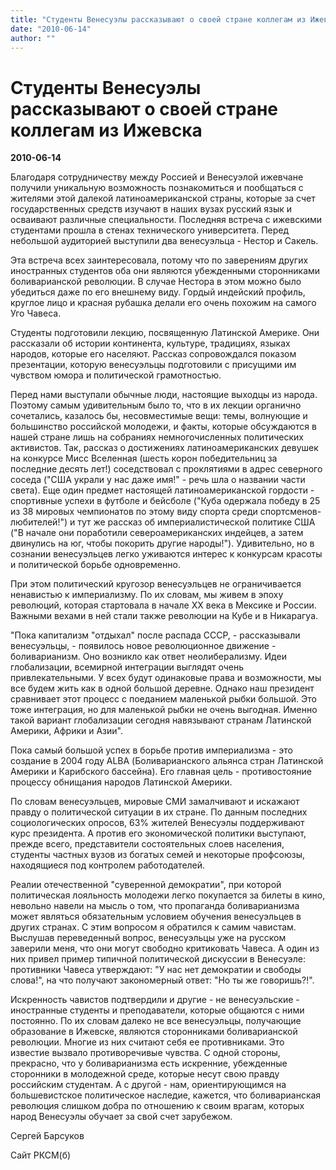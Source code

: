 ```yaml
---
title: "Студенты Венесуэлы рассказывают о своей стране коллегам из Ижевска"
date: "2010-06-14"
author: ""
---
```


# Студенты Венесуэлы рассказывают о своей стране коллегам из Ижевска

**2010-06-14** 

Благодаря сотрудничеству между Россией и Венесуэлой ижевчане получили уникальную возможность познакомиться и пообщаться с жителями этой далекой латиноамериканской страны, которые за счет государственных средств изучают в наших вузах русский язык и осваивают различные специальности. Последняя встреча с ижевскими студентами прошла в стенах технического университета. Перед небольшой аудиторией выступили два венесуэльца - Нестор и Сакель.

Эта встреча всех заинтересовала, потому что по заверениям других иностранных студентов оба они являются убежденными сторонниками боливарианской революции. В случае Нестора в этом можно было убедиться даже по его внешнему виду. Гордый индейский профиль, круглое лицо и красная рубашка делали его очень похожим на самого Уго Чавеса.

Студенты подготовили лекцию, посвященную Латинской Америке. Они рассказали об истории континента, культуре, традициях, языках народов, которые его населяют. Рассказ сопровождался показом презентации, которую венесуэльцы подготовили с присущими им чувством юмора и политической грамотностью.

Перед нами выступали обычные люди, настоящие выходцы из народа. Поэтому самым удивительным было то, что в их лекции органично сочетались, казалось бы, несовместимые вещи: темы, волнующие и большинство российской молодежи, и факты, которые обсуждаются в нашей стране лишь на собраниях немногочисленных политических активистов. Так, рассказ о достижениях латиноамериканских девушек на конкурсе Мисс Вселенная (шесть корон победительниц за последние десять лет!) соседствовал с проклятиями в адрес северного соседа ("США украли у нас даже имя!" - речь шла о названии части света). Еще один предмет настоящей латиноамериканской гордости - спортивные успехи в футболе и бейсболе ("Куба одержала победу в 25 из 38 мировых чемпионатов по этому виду спорта среди спортсменов-любителей!") и тут же рассказ об империалистической политике США ("В начале они поработили североамериканских индейцев, а затем двинулись на юг, чтобы покорить другие народы!"). Удивительно, но в сознании венесуэльцев легко уживаются интерес к конкурсам красоты и политической борьбе одновременно.

При этом политический кругозор венесуэльцев не ограничивается ненавистью к империализму. По их словам, мы живем в эпоху революций, которая стартовала в начале XX века в Мексике и России. Важными вехами в ней стали также революции на Кубе и в Никарагуа.

"Пока капитализм "отдыхал" после распада СССР, - рассказывали венесуэльцы, - появилось новое революционное движение - боливарианизм. Оно возникло как ответ неолиберализму. Идеи глобализации, всемирной интеграции выглядят очень привлекательными. У всех будут одинаковые права и возможности, мы все будем жить как в одной большой деревне. Однако наш президент сравнивает этот процесс с поеданием маленькой рыбки большой. Это тоже интеграция, но для маленькой рыбки не очень выгодная. Именно такой вариант глобализации сегодня навязывают странам Латинской Америки, Африки и Азии".

Пока самый большой успех в борьбе против империализма - это создание в 2004 году ALBA (Боливарианского альянса стран Латинской Америки и Карибского бассейна). Его главная цель - противостояние процессу обнищания народов Латинской Америки.

По словам венесуэльцев, мировые СМИ замалчивают и искажают правду о политической ситуации в их стране. По данным последних социологических опросов, 63% жителей Венесуэлы поддерживают курс президента. А против его экономической политики выступают, прежде всего, представители состоятельных слоев населения, студенты частных вузов из богатых семей и некоторые профсоюзы, находящиеся под контролем работодателей.

Реалии отечественной "суверенной демократии", при которой политическая лояльность молодежи легко покупается за билеты в кино, невольно навели на мысль о том, что пропаганда боливарианизма может являться обязательным условием обучения венесуэльцев в других странах. С этим вопросом я обратился к самим чавистам. Выслушав переведенный вопрос, венесуэльцы уже на русском заверили меня, что они могут свободно критиковать Чавеса. А один из них привел пример типичной политической дискуссии в Венесуэле: противники Чавеса утверждают: "У нас нет демократии и свободы слова!", на что получают закономерный ответ: "Но ты же говоришь?!".

Искренность чавистов подтвердили и другие - не венесуэльские - иностранные студенты и преподаватели, которые общаются с ними постоянно. По их словам далеко не все венесуэльцы, получающие образование в Ижевске, являются сторонниками боливарианской революции. Многие из них считают себя ее противниками. Это известие вызвало противоречивые чувства. С одной стороны, прекрасно, что у боливарианизма есть искренние, убежденные сторонники в молодежной среде, которые несут свою правду российским студентам. А с другой - нам, ориентирующимся на большевистское политическое наследие, кажется, что боливарианская революция слишком добра по отношению к своим врагам, которых народ Венесуэлы обучает за свой счет зарубежом.

Сергей Барсуков

Сайт РКСМ(б)